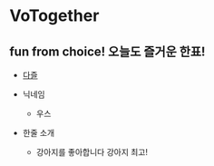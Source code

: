 # VoTogether

## fun from choice! 오늘도 즐거운 한표!

- [다즐](./dazzle.md)

- 닉네임
  - 우스
- 한줄 소개
  - 강아지를 좋아합니다 강아지 최고!
